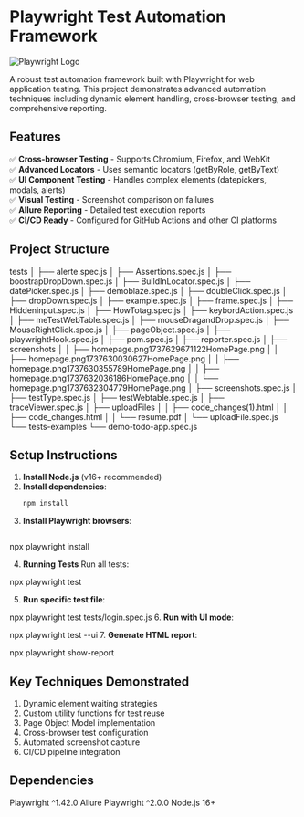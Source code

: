 # Playwright Test Automation Framework

![Playwright Logo](https://placehold.co/600x200?text=Playwright+Automation&font=roboto)

A robust test automation framework built with Playwright for web application testing. 
This project demonstrates advanced automation techniques including dynamic element handling, cross-browser testing, and comprehensive reporting.

## Features

✅ **Cross-browser Testing** - Supports Chromium, Firefox, and WebKit  
✅ **Advanced Locators** - Uses semantic locators (getByRole, getByText)  
✅ **UI Component Testing** - Handles complex elements (datepickers, modals, alerts)  
✅ **Visual Testing** - Screenshot comparison on failures  
✅ **Allure Reporting** - Detailed test execution reports  
✅ **CI/CD Ready** - Configured for GitHub Actions and other CI platforms  

## Project Structure

tests
│   ├── alerte.spec.js
│   ├── Assertions.spec.js
│   ├── boostrapDropDown.spec.js
│   ├── BuildInLocator.spec.js
│   ├── datePicker.spec.js
│   ├── demoblaze.spec.js
│   ├── doubleClick.spec.js
│   ├── dropDown.spec.js
│   ├── example.spec.js
│   ├── frame.spec.js
│   ├── Hiddeninput.spec.js
│   ├── HowTotag.spec.js
│   ├── keybordAction.spec.js
│   ├── meTestWebTable.spec.js
│   ├── mouseDragandDrop.spec.js
│   ├── MouseRightClick.spec.js
│   ├── pageObject.spec.js
│   ├── playwrightHook.spec.js
│   ├── pom.spec.js
│   ├── reporter.spec.js
│   ├── screenshots
│   │   ├── homepage.png1737629671122HomePage.png
│   │   ├── homepage.png1737630030627HomePage.png
│   │   ├── homepage.png1737630355789HomePage.png
│   │   ├── homepage.png1737632036186HomePage.png
│   │   └── homepage.png1737632304779HomePage.png
│   ├── screenshots.spec.js
│   ├── testType.spec.js
│   ├── testWebtable.spec.js
│   ├── traceViewer.spec.js
│   ├── uploadFiles
│   │   ├── code_changes(1).html
│   │   ├── code_changes.html
│   │   └── resume.pdf
│   └── uploadFile.spec.js
└── tests-examples
    └── demo-todo-app.spec.js


## Setup Instructions

1. **Install Node.js** (v16+ recommended)
2. **Install dependencies**:
   ```bash
   npm install
   
3. **Install Playwright browsers**:
   ```bash
npx playwright install

4. **Running Tests**
Run all tests:

npx playwright test

5. **Run specific test file**:

npx playwright test tests/login.spec.js
6. **Run with UI mode**:

npx playwright test --ui
7. **Generate HTML report**:

npx playwright show-report

##  Key Techniques Demonstrated
1. Dynamic element waiting strategies
2. Custom utility functions for test reuse
3. Page Object Model implementation
4. Cross-browser test configuration
5. Automated screenshot capture
6. CI/CD pipeline integration

##  Dependencies
Playwright ^1.42.0
Allure Playwright ^2.0.0
Node.js 16+

